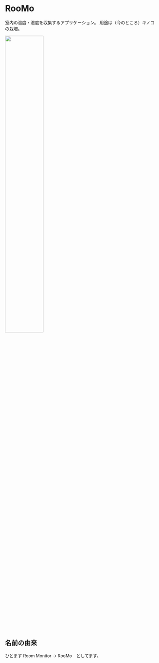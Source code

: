# RooMo
室内の温度・湿度を収集するアプリケーション。
用途は（今のところ）キノコの栽培。

<img src="https://github.com/bokushi4/RooMo/assets/79243127/f3ee56f5-da72-400b-a502-c8679c8e2bad" width=50%>

## 名前の由来
ひとまず Room Monitor -> RooMo　としてます。
